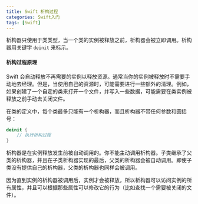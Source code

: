 ```yaml
---
title: Swift 析构过程
categories: Swift入门
tags: [Swift]
---
```


析构器只使用于类类型，当一个类的实例被释放之前，析构器会被立即调用。析构器用关键字 `deinit` 来标示。

<!-- more -->

#### 析构过程原理

Swift 会自动释放不再需要的实例以释放资源。通常当你的实例被释放时不需要手动地去经理。但是，当使用自己的资源时，可能需要进行一些额外的清理。例如，如果创建了一个自定的类来打开一个文件，并写入一些数据，可能需要在类实例被释放之前手动去关闭文件。

在类的定义中，每个类最多只能有一个析构器，而且析构器不带任何参数和圆括号：

```swift
deinit {
	// 执行析构过程
}
```

析构器是在实例释放发生前被自动调用的。你不能主动调用析构器。子类继承了父类的析构器，并且在子类析构器实现的最后，父类的析构器会被自动调用。即使子类没有提供自己的析构器，父类的析构器也同样会被调用。

因为直到实例的析构器被调用后，实例才会被释放，所以析构器可以访问实例的所有属性，并且可以根据那些属性可以修改它的行为（比如查找一个需要被关闭的文件）。